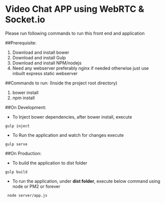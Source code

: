 Video Chat APP using WebRTC & Socket.io
=======


Please run following commands to run this front end and application

##Prerequisite:
1. Download and install bower
2. Download and install Gulp
3. Download and install NPM/nodejs
4. Need any webserver preferably nginx if needed otherwise just use inbuilt express static webserver

##Commands to run: (Inside the project root directory)
1. bower install
2. npm install

##On Development:

- To Inject bower dependencies, after bower install, execute
```
gulp inject
```

- To Run the application and watch for changes execute
```
gulp serve
```

##On Production:

- To build the application to dist folder
```
gulp build
```
- To run the application, under **dist folder**, execute below command using node or PM2 or forever
```
 node server/app.js
```